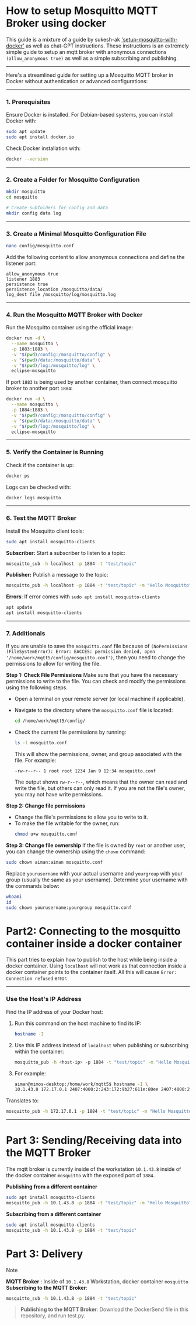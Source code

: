 # How to setup Mosquitto MQTT Broker using docker 
This guide is a mixture of a guide by sukesh-ak ['setup-mosquitto-with-docker'](https://github.com/sukesh-ak/setup-mosquitto-with-docker/blob/main/README.md) as well as chat-GPT instructions.
These instructions is an extremely simple guide to setup an mqtt broker with anonymous connections ```(allow_anonymous true)``` as well as a simple subscribing and publishing.
___
Here's a streamlined guide for setting up a Mosquitto MQTT broker in Docker without authentication or advanced configurations:

---
### 1. Prerequisites

Ensure Docker is installed. For Debian-based systems, you can install Docker with:

```bash
sudo apt update
sudo apt install docker.io
```

Check Docker installation with:

```bash
docker --version
```

---

### 2. Create a Folder for Mosquitto Configuration

```bash
mkdir mosquitto
cd mosquitto

# Create subfolders for config and data
mkdir config data log
```

---

### 3. Create a Minimal Mosquitto Configuration File

```bash
nano config/mosquitto.conf
```

Add the following content to allow anonymous connections and define the listener port:

```
allow_anonymous true
listener 1883
persistence true
persistence_location /mosquitto/data/
log_dest file /mosquitto/log/mosquitto.log
```

---

### 4. Run the Mosquitto MQTT Broker with Docker

Run the Mosquitto container using the official image:

```bash
docker run -d \
  --name mosquitto \
  -p 1883:1883 \
  -v "$(pwd)/config:/mosquitto/config" \
  -v "$(pwd)/data:/mosquitto/data" \
  -v "$(pwd)/log:/mosquitto/log" \
  eclipse-mosquitto
```
If port ```1883``` is being used by another container, then connect mosquitto broker to another port ```1884```:

```bash
docker run -d \
  --name mosquitto \
  -p 1884:1883 \
  -v "$(pwd)/config:/mosquitto/config" \
  -v "$(pwd)/data:/mosquitto/data" \
  -v "$(pwd)/log:/mosquitto/log" \
  eclipse-mosquitto
```
---

### 5. Verify the Container is Running

Check if the container is up:

```bash
docker ps
```

Logs can be checked with:

```bash
docker logs mosquitto
```

---

### 6. Test the MQTT Broker

Install the Mosquitto client tools:

```bash
sudo apt install mosquitto-clients
```

**Subscriber:** Start a subscriber to listen to a topic:

```bash
mosquitto_sub -h localhost -p 1884 -t "test/topic"
```

**Publisher:** Publish a message to the topic:

```bash
mosquitto_pub -h localhost -p 1884 -t "test/topic" -m "Hello Mosquitto"
```
**Errors**: If error comes with ```sudo apt install mosquitto-clients```
```bash
apt update
apt install mosquitto-clients
```

---

### 7. Additionals

If you are unable to save the ```mosquitto.conf``` file because of ```(NoPermissions (FileSystemError): Error: EACCES: permission denied, open '/home/work/mqtt5/config/mosquitto.conf')```, then you need to change the permissions to allow for writing the file.

  **Step 1: Check File Permissions**
   Make sure that you have the necessary permissions to write to the file. You can check and modify the permissions using the following steps.
   - Open a terminal on your remote server (or local machine if applicable).
   - Navigate to the directory where the `mosquitto.conf` file is located:
     ```bash
     cd /home/work/mqtt5/config/
     ```
   - Check the current file permissions by running:
     ```bash
     ls -l mosquitto.conf
     ```
     This will show the permissions, owner, and group associated with the file. For example:
     ```
     -rw-r--r-- 1 root root 1234 Jan 9 12:34 mosquitto.conf
     ```

     The output shows `rw-r--r--`, which means that the owner can read and write the file, but others can only read it. If you are not the file's owner, you may not have write permissions.

   **Step 2: Change file permissions**
   - Change the file's permissions to allow you to write to it.
   - To make the file writable for the owner, run:
     ```bash
     chmod u+w mosquitto.conf
     ```

   **Step 3: Change file ownership**
   If the file is owned by `root` or another user, you can change the ownership using the `chown` command:
   ```bash
   sudo chown aiman:aiman mosquitto.conf
   ```

   Replace `yourusername` with your actual username and `yourgroup` with your group (usually the same as your username).
   Determine your username with the commands below:
   ```bash
whoami 
  id 
  sudo chown yourusername:yourgroup mosquitto.conf 
   ```

# Part2: Connecting to the mosquitto container inside a docker container
This part tries to explain how to publish to the host while being inside a docker container. Using ```localhost``` will not work as that connection inside a docker container points to the container itself. All this will cause ```Error: Connection refused``` error.

---

### Use the Host's IP Address
Find the IP address of your Docker host:

1. Run this command on the host machine to find its IP:
   ```bash
   hostname -I
   ```
2. Use this IP address instead of `localhost` when publishing or subscribing within the container:
   ```bash
   mosquitto_pub -h <host-ip> -p 1884 -t "test/topic" -m "Hello Mosquitto"
   ```
3. For example:
   ```bash
   aiman@mimos-desktop:/home/work/mqtt5$ hostname -I \
   10.1.43.8 172.17.0.1 2407:4000:2:243:172:9b27:611e:80ee 2407:4000:2:243:d54a:8856:968f:86f1 2407:4000:2:243:443a:3feb:98e:22a9 2407:4000:2:243:d7a9:252c:4a4a:43a6    
   ```
  Translates to:
  ```bash
  mosquitto_pub -h 172.17.0.1 -p 1884 -t "test/topic" -m "Hello Mosquitto"
  ```

---



# Part 3: Sending/Receiving data into the MQTT Broker
The mqtt broker is currently inside of the workstation ```10.1.43.8``` inside of the docker container ```mosquitto``` with the exposed port of ```1884```.

  **Publishing from a different container**
   ```bash
   sudo apt install mosquitto-clients
   mosquitto_pub -h 10.1.43.8 -p 1884 -t "test/topic" -m "Hello Mosquitto"
   ```

  **Subscribing from a different container**
   ```bash
   sudo apt install mosquitto-clients
   mosquitto_sub -h 10.1.43.8 -p 1884 -t "test/topic"
   ```  
# Part 3: Delivery
> [!NOTE]  
> **MQTT Broker** : Inside of ```10.1.43.8``` Workstation, docker container ```mosquitto```
> **Subscribing to the MQTT Broker**:
```bash
mosquitto_sub -h 10.1.43.8 -p 1884 -t "test/topic"
```
> **Publishing to the MQTT Broker**: Download the DockerSend file in this repository, and run test.py.
